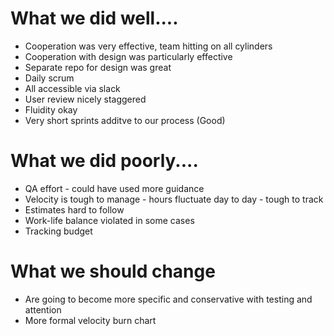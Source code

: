 # What we did well....

- Cooperation was very effective, team hitting on all cylinders
- Cooperation with design was particularly effective
- Separate repo for design was great 
- Daily scrum
- All accessible via slack 
- User review nicely staggered 
- Fluidity okay
- Very short sprints additve to our process (Good)


# What we did poorly....

- QA effort - could have used more guidance 
- Velocity is tough to manage - hours fluctuate day to day - tough to track
- Estimates hard to follow
- Work-life balance violated in some cases
- Tracking budget



# What we should change

- Are going to become more specific and conservative with testing and attention
- More formal velocity burn chart
